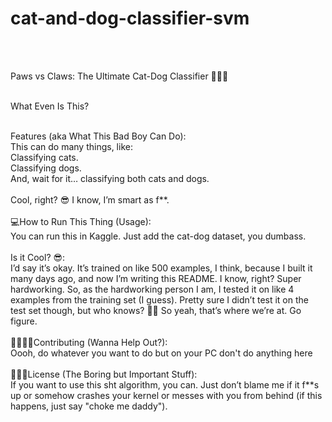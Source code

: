 # cat-and-dog-classifier-svm
 <br><br>

Paws vs Claws: The Ultimate Cat-Dog Classifier 🐾🐶🐱<br><br>

What Even Is This?
<br>
<br>
<!-- Add funny intro about what the project does -->Features (aka What This Bad Boy Can Do):
<br>
This can do many things, like:
<br>
Classifying cats.
<br>
Classifying dogs.
<br>
And, wait for it… classifying both cats and dogs.
<br>
<br>
Cool, right? 😎 I know, I’m smart as f**.
<br>
<br>
💻How to Run This Thing (Usage):
<br>
You can run this in Kaggle. Just add the cat-dog dataset, you dumbass.
<br>
<br>
Is it Cool? 😎:
<br>
I’d say it’s okay. It’s trained on like 500 examples, I think, because I built it many days ago, and now I’m writing this README. I know, right? Super hardworking.
So, as the hardworking person I am, I tested it on like 4 examples from the training set (I guess). Pretty sure I didn’t test it on the test set though, but who knows? 🤷‍♂️ So yeah, that’s where we’re at. Go figure.
<br>
<br>
👨‍💻👨‍🎤Contributing (Wanna Help Out?):
<br>
Oooh, do whatever you want to do but on your PC don't do anything here
<br>
<br>
🤫🧏‍♂️License (The Boring but Important Stuff):
<br>
If you want to use this sht algorithm, you can. Just don’t blame me if it f**s up or somehow crashes your kernel or messes with you from behind (if this happens, just say "choke me daddy"). 

<!-- Briefly mention the license -->
